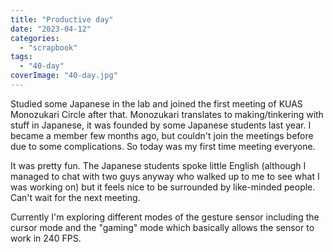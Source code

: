 ```yaml
---
title: "Productive day"
date: "2023-04-12"
categories: 
  - "scrapbook"
tags: 
  - "40-day"
coverImage: "40-day.jpg"
---
```

<!--more-->

Studied some Japanese in the lab and joined the first meeting of KUAS Monozukari Circle after that. Monozukari translates to making/tinkering with stuff in Japanese, it was founded by some Japanese students last year. I became a member few months ago, but couldn't join the meetings before due to some complications. So today was my first time meeting everyone.

It was pretty fun. The Japanese students spoke little English (although I managed to chat with two guys anyway who walked up to me to see what I was working on) but it feels nice to be surrounded by like-minded people. Can't wait for the next meeting.

Currently I'm exploring different modes of the gesture sensor including the cursor mode and the "gaming" mode which basically allows the sensor to work in 240 FPS.
